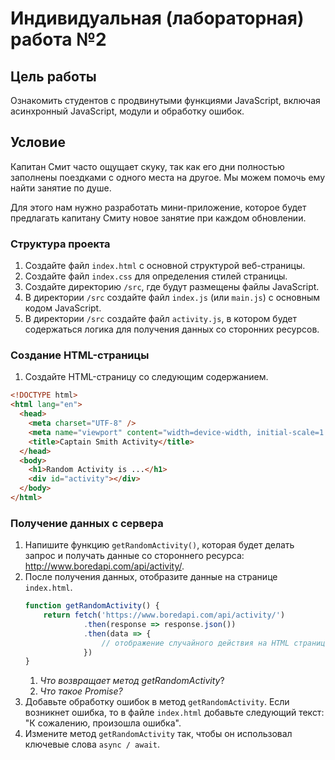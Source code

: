 # Индивидуальная (лабораторная) работа №2

## Цель работы

Ознакомить студентов с продвинутыми функциями JavaScript, включая асинхронный JavaScript, модули и обработку ошибок.

## Условие

Капитан Смит часто ощущает скуку, так как его дни полностью заполнены поездками с одного места на другое. Мы можем помочь ему найти занятие по душе.

Для этого нам нужно разработать мини-приложение, которое будет предлагать капитану Смиту новое занятие при каждом обновлении.

### Структура проекта

1. Создайте файл `index.html` с основной структурой веб-страницы.
2. Создайте файл `index.css` для определения стилей страницы.
3. Создайте директорию `/src`, где будут размещены файлы JavaScript.
4. В директории `/src` создайте файл `index.js` (или `main.js`) с основным кодом JavaScript.
5. В директории `/src` создайте файл `activity.js`, в котором будет содержаться логика для получения данных со сторонних ресурсов.

### Создание HTML-страницы

1. Создайте HTML-страницу со следующим содержанием.
```html
<!DOCTYPE html>
<html lang="en">
  <head>
    <meta charset="UTF-8" />
    <meta name="viewport" content="width=device-width, initial-scale=1.0" />
    <title>Captain Smith Activity</title>
  </head>
  <body>
    <h1>Random Activity is ...</h1>
    <div id="activity"></div>
  </body>
</html>
```
 
### Получение данных с сервера

1. Напишите функцию `getRandomActivity()`, которая будет делать запрос и получать данные со стороннего ресурса: http://www.boredapi.com/api/activity/.
2. После получения данных, отобразите данные на странице `index.html`.
   ```js
   function getRandomActivity() {
       return fetch('https://www.boredapi.com/api/activity/')
                .then(response => response.json())
                .then(data => {
                    // отображение случайного действия на HTML странице
                })
   }
   ```
   1. _Что возвращает метод getRandomActivity_?
   2. _Что такое Promise?_
3. Добавьте обработку ошибок в метод `getRandomActivity`. Если возникнет ошибка, то в файле `index.html` добавьте следующий текст: "К сожалению, произошла ошибка".
4. Измените метод `getRandomActivity` так, чтобы он использовал ключевые слова `async / await`.